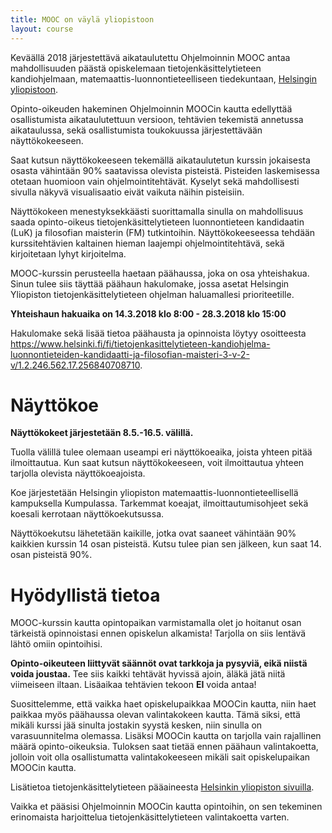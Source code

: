 ```yaml
---
title: MOOC on väylä yliopistoon
layout: course
---
```


Keväällä 2018 järjestettävä aikataulutettu Ohjelmoinnin MOOC antaa mahdollisuuden päästä opiskelemaan tietojenkäsittelytieteen kandiohjelmaan, matemaattis-luonnontieteelliseen tiedekuntaan, [Helsingin yliopistoon](http://www.helsinki.fi).

Opinto-oikeuden hakeminen Ohjelmoinnin MOOCin kautta edellyttää osallistumista aikataulutettuun versioon, tehtävien tekemistä annetussa aikataulussa, sekä osallistumista toukokuussa järjestettävään näyttökokeeseen.

Saat kutsun näyttökokeeseen tekemällä aikataulutetun kurssin jokaisesta osasta vähintään 90% saatavissa olevista pisteistä. Pisteiden laskemisessa otetaan huomioon vain ohjelmointitehtävät. Kyselyt sekä mahdollisesti sivulla näkyvä visualisaatio eivät vaikuta näihin pisteisiin.

Näyttökokeen menestyksekkäästi suorittamalla sinulla on mahdollisuus saada opinto-oikeus tietojenkäsittelytieteen luonnontieteen kandidaatin (LuK) ja filosofian maisterin (FM) tutkintoihin. Näyttökokeeseessa tehdään kurssitehtävien kaltainen hieman laajempi ohjelmointitehtävä, sekä kirjoitetaan lyhyt kirjoitelma.

MOOC-kurssin perusteella haetaan päähaussa, joka on osa yhteishakua. Sinun tulee siis täyttää päähaun hakulomake, jossa asetat Helsingin Yliopiston tietojenkäsittelytieteen ohjelman haluamallesi prioriteetille.

**Yhteishaun hakuaika on 14.3.2018 klo 8:00 - 28.3.2018 klo 15:00**

Hakulomake sekä lisää tietoa päähausta ja opinnoista löytyy osoitteesta <a href="https://www.helsinki.fi/fi/tietojenkasittelytieteen-kandiohjelma-luonnontieteiden-kandidaatti-ja-filosofian-maisteri-3-v-2-v/1.2.246.562.17.256840708710" target="_blank" onclick="ga('send', 'event', 'link', 'click', 'outbound-opintopolku-tkt-2018')">https://www.helsinki.fi/fi/tietojenkasittelytieteen-kandiohjelma-luonnontieteiden-kandidaatti-ja-filosofian-maisteri-3-v-2-v/1.2.246.562.17.256840708710</a>.

<!-- MOOC-kurssin ja siihen liittyvän näyttökokeen hyväksytysti suorittaneet korkeakoulukelpoiset hakijat voivat hakea opinto-oikeutta kevään 2018 yhteishaussa. Opinto-oikeutta on haettava vuoden kuluessa MOOC-kurssin suorittamisesta.

Syksyn 2018 tai kevään 2018 abit voivat hakea ensi kevään yhteishaussa oikeutta tänä vuonna suoritetun MOOCin perusteella, mikäli he menestyvät kevään 2018 näyttökokeessa. Käytännössä tämä toimii niin, että opiskelija suorittaa nyt MOOC-kurssin sekä osallistuu näyttökokeeseen. Mikäli osallistuja menestyy kiitettävästi näyttökokeessa, hänet voidaan hakijan niin halutessa huomioida kevään 2018 yhteishaussa näyttökokeen perusteella. -->

# Näyttökoe

**Näyttökokeet järjestetään 8.5.-16.5. välillä.**

Tuolla välillä tulee olemaan useampi eri näyttökoeaika, joista yhteen pitää ilmoittautua. Kun saat kutsun näyttökokeeseen, voit ilmoittautua yhteen tarjolla olevista näyttökoeajoista.

Koe järjestetään Helsingin yliopiston matemaattis-luonnontieteellisellä kampuksella Kumpulassa. Tarkemmat koeajat, ilmoittautumisohjeet sekä koesali kerrotaan näyttökoekutsussa.

Näyttökoekutsu lähetetään kaikille, jotka ovat saaneet vähintään 90% kaikkien kurssin 14 osan pisteistä. Kutsu tulee pian sen jälkeen, kun saat 14. osan pisteistä 90%.


# Hyödyllistä tietoa

MOOC-kurssin kautta opintopaikan varmistamalla olet jo hoitanut osan tärkeistä opinnoistasi ennen opiskelun alkamista! Tarjolla on siis lentävä lähtö omiin opintoihisi.

**Opinto-oikeuteen liittyvät säännöt ovat tarkkoja ja pysyviä, eikä niistä voida joustaa.** Tee siis kaikki tehtävät hyvissä ajoin, äläkä jätä niitä viimeiseen iltaan. Lisäaikaa tehtävien tekoon **EI** voida antaa! <!--Pisteitä saa yhden jokaisesta tehtävän alakohdasta, ja alakohdattomista tehtävistä saa yhden pisteen. -->

Suosittelemme, että vaikka haet opiskelupaikkaa MOOCin kautta, niin haet paikkaa myös päähaussa olevan valintakokeen kautta. Tämä siksi, että mikäli kurssi jää sinulta jostakin syystä kesken, niin sinulla on varasuunnitelma olemassa. Lisäksi MOOCin kautta on tarjolla vain rajallinen määrä opinto-oikeuksia. Tuloksen saat tietää ennen päähaun valintakoetta, jolloin voit olla osallistumatta valintakokeeseen mikäli sait opiskelupaikan MOOCin kautta.

Lisätietoa tietojenkäsittelytieteen pääaineesta [Helsinkin yliopiston sivuilla](https://www.helsinki.fi/fi/ohjelmat/kandi/tietojenkasittelytieteen-kandiohjelma).

Vaikka et pääsisi Ohjelmoinnin MOOCin kautta opintoihin, on sen tekeminen erinomaista harjoittelua tietojenkäsittelytieteen valintakoetta varten.

<!--
Alla oleva linkki oli kuollut 8.11.2017.

Lisätietoja MOOC-väylästä Helsingin yliopiston sivulta <a href="https://www.helsinki.fi/fi/tietojenkasittelytiede-luonnontieteiden-kandidaatti-ja-filosofian-maisteri-3-v-2-v/" target="_blank" onclick="ga('send', 'event', 'link', 'click', 'outbound-hy-cs-bsc-msc-valinta')">Tietojenkäsittelytiede, luonnontieteiden kandidaatti ja filosofian maisteri (3 v + 2 v)</a>. Lue erityisesti on otsikon "Valintaperusteet" alta löytyvä alaotsikko "Valinta tiedekilpailuissa menestymisen tai aiempien opintosuoritusten perusteella".
-->
